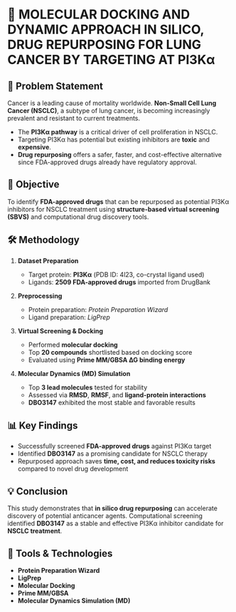 # 🧬 MOLECULAR DOCKING AND DYNAMIC APPROACH IN SILICO, DRUG REPURPOSING FOR LUNG CANCER BY TARGETING AT PI3Kα
## 📌 Problem Statement  
Cancer is a leading cause of mortality worldwide. **Non-Small Cell Lung Cancer (NSCLC)**, a subtype of lung cancer, is becoming increasingly prevalent and resistant to current treatments.  
- The **PI3Kα pathway** is a critical driver of cell proliferation in NSCLC.  
- Targeting PI3Kα has potential but existing inhibitors are **toxic** and **expensive**.  
- **Drug repurposing** offers a safer, faster, and cost-effective alternative since FDA-approved drugs already have regulatory approval.  

## 🎯 Objective  
To identify **FDA-approved drugs** that can be repurposed as potential PI3Kα inhibitors for NSCLC treatment using **structure-based virtual screening (SBVS)** and computational drug discovery tools.  

## 🛠️ Methodology  
1. **Dataset Preparation**  
   - Target protein: **PI3Kα** (PDB ID: 4l23, co-crystal ligand used)  
   - Ligands: **2509 FDA-approved drugs** imported from DrugBank  

2. **Preprocessing**  
   - Protein preparation: *Protein Preparation Wizard*  
   - Ligand preparation: *LigPrep*  

3. **Virtual Screening & Docking**  
   - Performed **molecular docking**  
   - Top **20 compounds** shortlisted based on docking score  
   - Evaluated using **Prime MM/GBSA ∆G binding energy**  

4. **Molecular Dynamics (MD) Simulation**  
   - Top **3 lead molecules** tested for stability  
   - Assessed via **RMSD**, **RMSF**, and **ligand-protein interactions**  
   - **DBO3147** exhibited the most stable and favorable results  

## 📊 Key Findings  
- Successfully screened **FDA-approved drugs** against PI3Kα target  
- Identified **DBO3147** as a promising candidate for NSCLC therapy  
- Repurposed approach saves **time, cost, and reduces toxicity risks** compared to novel drug development  

## 💡 Conclusion  
This study demonstrates that **in silico drug repurposing** can accelerate discovery of potential anticancer agents. Computational screening identified **DBO3147** as a stable and effective PI3Kα inhibitor candidate for **NSCLC treatment**.  

## 🧪 Tools & Technologies  
- **Protein Preparation Wizard**  
- **LigPrep**  
- **Molecular Docking**  
- **Prime MM/GBSA**  
- **Molecular Dynamics Simulation (MD)**  

